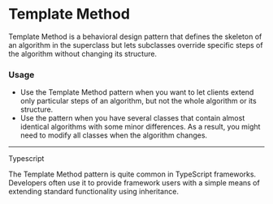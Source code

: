 Template Method
======

Template Method is a behavioral design pattern that defines the skeleton of an algorithm in the superclass but lets subclasses override specific steps of the algorithm without changing its structure.
### Usage

- Use the Template Method pattern when you want to let clients extend only particular steps of an algorithm, but not the whole algorithm or its structure.
- Use the pattern when you have several classes that contain almost identical algorithms with some minor differences. As a result, you might need to modify all classes when the algorithm changes.


------
Typescript

The Template Method pattern is quite common in TypeScript frameworks. Developers often use it to provide framework users with a simple means of extending standard functionality using inheritance.